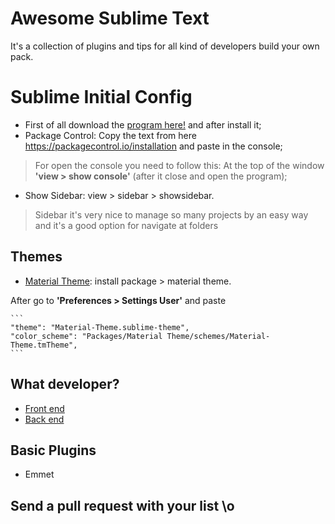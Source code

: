 # Awesome Sublime Text
It's a collection of plugins and tips for all kind of developers build your own pack.

# Sublime Initial Config
* First of all download the [program here!](https://www.sublimetext.com/3) and after install it;
* Package Control: Copy the text from here <https://packagecontrol.io/installation> and paste in the console;
> For open the console you need to follow this: At the top of the window **'view > show console'** (after it close and open the program);
* Show Sidebar: view > sidebar > showsidebar.
> Sidebar it's very nice to manage so many projects by an easy way and it's a good option for navigate at folders

## Themes

* [Material Theme](https://github.com/equinusocio/material-theme): install package > material theme.

After go to **'Preferences > Settings User'** and paste 

    ```
    "theme": "Material-Theme.sublime-theme",
    "color_scheme": "Packages/Material Theme/schemes/Material-Theme.tmTheme",
    ```


## What developer?

- [Front  end](front-end.md)
- [Back  end](back-end.md)

## Basic Plugins
* Emmet

## Send a pull request with your list \o
